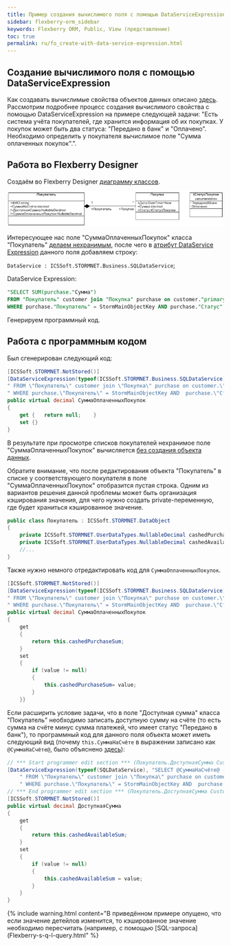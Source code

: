 ```yaml
---
title: Пример создания вычислимого поля с помощью DataServiceExpression
sidebar: flexberry-orm_sidebar
keywords: Flexberry ORM, Public, View (представление)
toc: true
permalink: ru/fo_create-with-data-service-expression.html
---
```


## Создание вычислимого поля с помощью DataServiceExpression

Как создавать вычислимые свойства объектов данных описано [здесь](not-stored--attributes.html). Рассмотрим подробнее процесс создания вычислимого свойства с помощью DataServiceExpression на примере следующей задачи: "Есть система учёта покупателей, где хранится информация об их покупках. У покупок может быть два статуса: "Передано в банк" и "Оплачено". Необходимо определить у покупателя вычислимое поле "Сумма оплаченных покупок".".

## Работа во Flexberry Designer
Создаём во Flexberry Designer [диаграмму классов](fd_class-diagram.html).

![Изображение](/images/pages/products/flexberry-orm/create-with-data-service-expression/ClassDiagram_CustomerPurchase.jpg)

Интересующее нас поле "СуммаОплаченныхПокупок" класса "Покупатель" [делаем нехранимым](attributes-class-data.html), после чего в [атрибут DataService Expression](attributes-class-data.html) данного поля добавляем строку:

`DataService : ICSSoft.STORMNET.Business.SQLDataService`;

DataService Expression: 

``` sql
"SELECT SUM(purchase."Сумма")
FROM "Покупатель" customer join "Покупка" purchase on customer."primaryKey" = purchase."Покупатель"
WHERE purchase."Покупатель" = StormMainObjectKey AND purchase."Статус" = 'Оплачено' "
```

Генерируем программный код.

## Работа с программным кодом

Был сгенерирован следующий код:

```cs
[ICSSoft.STORMNET.NotStored()]
[DataServiceExpression(typeof(ICSSoft.STORMNET.Business.SQLDataService), "SELECT SUM(purchase.\"Сумма\")"+
" FROM \"Покупатель\" customer join \"Покупка\" purchase on customer.\"primaryKey\" = purchase.\"Покупатель\""+
" WHERE purchase.\"Покупатель\" = StormMainObjectKey AND  purchase.\"Статус\" = \'Оплачено\' ")]
public virtual decimal СуммаОплаченныхПокупок
{
	get {	return null;	}
	set {}
}
```

В результате при просмотре списков покупателей нехранимое поле "СуммаОплаченныхПокупок" вычисляется [без создания объекта данных](not-stored--attributes.html). 

Обратите внимание, что после редактирования объекта "Покупатель" в списке у соответствующего покупателя в поле "СуммаОплаченныхПокупок" отобразится пустая строка. Одним из вариантов решения данной проблемы может быть организация кэширования значения, для чего нужно создать private-переменную, где будет храниться кэшированное значение.

```cs
public class Покупатель : ICSSoft.STORMNET.DataObject
{
	private ICSSoft.STORMNET.UserDataTypes.NullableDecimal cashedPurchaseSum = null; //переменная для хранения кэша поля СуммаОплаченныхПокупок
	private ICSSoft.STORMNET.UserDataTypes.NullableDecimal cashedAvailableSum = null; //переменная для хранения кэша поля ДоступнаяСумма
	//...
}
```

Также нужно немного отредактировать код для `СуммаОплаченныхПокупок`.

```cs
[ICSSoft.STORMNET.NotStored()]
[DataServiceExpression(typeof(ICSSoft.STORMNET.Business.SQLDataService), "SELECT SUM(purchase.\"Сумма\")"+
" FROM \"Покупатель\" customer join \"Покупка\" purchase on customer.\"primaryKey\" = purchase.\"Покупатель\""+
" WHERE purchase.\"Покупатель\" = StormMainObjectKey AND  purchase.\"Статус\" = \'Оплачено\' ")]
public virtual decimal СуммаОплаченныхПокупок
{
	get
	{
		return this.cashedPurchaseSum;
	}
	set
	{
		if (value != null)
		{
			this.cashedPurchaseSum= value;
		}
	}}
```

Если расширить условие задачи, что в поле "Доступная сумма" класса "Покупатель" необходимо записать доступную сумму на счёте (то есть сумма на счёте минус сумма платежей, что имеет статус "Передано в банк"), то программный код для данного поля объекта может иметь следующий вид (почему `this.СуммаНаСчёте` в выражении записано как `@СуммаНаСчёте@`, было объяснено [здесь](not-stored--attributes.html)):

```cs
// *** Start programmer edit section *** (Покупатель.ДоступнаяСумма CustomAttributes)
[DataServiceExpression(typeof(SQLDataService), "SELECT @СуммаНаСчёте@ - SUM(purchase.\"Сумма\") "+
	" FROM \"Покупатель\" customer join \"Покупка\" purchase on customer.\"primaryKey\" = purchase.\"Покупатель\" "+
	" WHERE purchase.\"Покупатель\" = StormMainObjectKey AND  purchase.\"Статус\" = \'Передано в банк\' ")]
// *** End programmer edit section *** (Покупатель.ДоступнаяСумма CustomAttributes)
[ICSSoft.STORMNET.NotStored()]
public virtual decimal ДоступнаяСумма
{
	get
	{
		return this.cashedAvailableSum;
	}
	set
	{
		if (value != null)
		{
			this.cashedAvailableSum = value;
		}
	}
}
```

{% include warning.html content="В приведённом примере опущено, что если значение детейлов изменится, то кэшированное значение необходимо пересчитать (например, с помощью [SQL-запроса](Flexberry-s-q-l-query.html" %}
